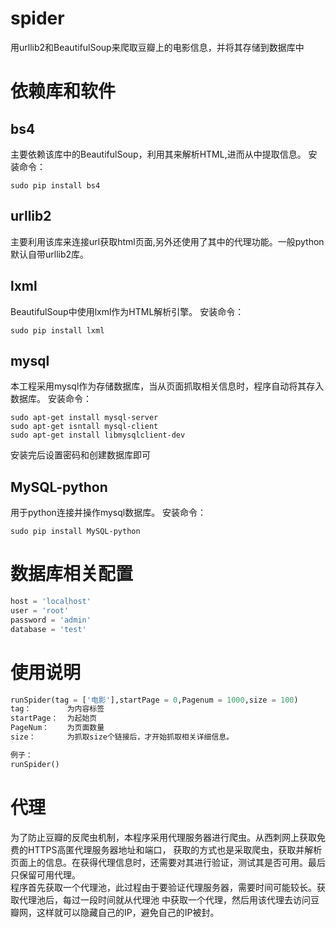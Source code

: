 # spider
用urllib2和BeautifulSoup来爬取豆瓣上的电影信息，并将其存储到数据库中
# 依赖库和软件
## bs4 
主要依赖该库中的BeautifulSoup，利用其来解析HTML,进而从中提取信息。
安装命令：<br>  
```shell
sudo pip install bs4
```
## urllib2
主要利用该库来连接url获取html页面,另外还使用了其中的代理功能。一般python默认自带urllib2库。
## lxml
BeautifulSoup中使用lxml作为HTML解析引擎。
安装命令：<br>  
```shell
sudo pip install lxml
```
## mysql
本工程采用mysql作为存储数据库，当从页面抓取相关信息时，程序自动将其存入数据库。
安装命令：<br>  
```shell
sudo apt-get install mysql-server 
sudo apt-get isntall mysql-client
sudo apt-get install libmysqlclient-dev  
```
安装完后设置密码和创建数据库即可

## MySQL-python
用于python连接并操作mysql数据库。
安装命令：<br>  
```shell
sudo pip install MySQL-python
```
# 数据库相关配置
```python
host = 'localhost'
user = 'root'
password = 'admin'
database = 'test'
```
# 使用说明
```python
runSpider(tag = ['电影'],startPage = 0,Pagenum = 1000,size = 100)
tag：        为内容标签
startPage：  为起始页
PageNum：    为页面数量
size：       为抓取size个链接后，才开始抓取相关详细信息。
```
```python
例子：
runSpider()
```
# 代理
为了防止豆瓣的反爬虫机制，本程序采用代理服务器进行爬虫。从西刺网上获取免费的HTTPS高匿代理服务器地址和端口，
获取的方式也是采取爬虫，获取并解析页面上的信息。在获得代理信息时，还需要对其进行验证，测试其是否可用。最后
只保留可用代理。<br>
程序首先获取一个代理池，此过程由于要验证代理服务器，需要时间可能较长。获取代理池后，每过一段时间就从代理池
中获取一个代理，然后用该代理去访问豆瓣网，这样就可以隐藏自己的IP，避免自己的IP被封。
